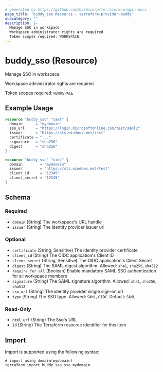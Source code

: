 ```yaml
---
# generated by https://github.com/hashicorp/terraform-plugin-docs
page_title: "buddy_sso Resource - terraform-provider-buddy"
subcategory: ""
description: |-
  Manage SSO in workspace
  Workspace administrator rights are required
  Token scopes required: WORKSPACE
---
```


# buddy_sso (Resource)

Manage SSO in workspace

Workspace administrator rights are required

Token scopes required: `WORKSPACE`

## Example Usage

```terraform
resource "buddy_sso" "saml" {
  domain      = "mydomain"
  sso_url     = "https://login.microsoftonline.com/test/saml2"
  issuer      = "https://sts.windows.net/test"
  certificate = "..."
  signature   = "sha256"
  digest      = "sha256"
}

resource "buddy_sso" "oidc" {
  domain        = "mydomain"
  issuer        = "https://sts.windows.net/test"
  client_id     = "12345"
  client_secret = "12345"
}
```

<!-- schema generated by tfplugindocs -->
## Schema

### Required

- `domain` (String) The workspace's URL handle
- `issuer` (String) The identity provider issuer url

### Optional

- `certificate` (String, Sensitive) The identity provider certificate
- `client_id` (String) The OIDC application's Client ID
- `client_secret` (String, Sensitive) The OIDC application's Client Secret
- `digest` (String) The SAML digest algorithm. Allowed: `sha1`, `sha256`, `sha512`
- `require_for_all` (Boolean) Enable mandatory SAML SSO authentication for all workspace members
- `signature` (String) The SAML signature algorithm. Allowed: `sha1`, `sha256`, `sha512`
- `sso_url` (String) The identity provider single sign-on url
- `type` (String) The SSO type. Allowed: `SAML`, `OIDC`. Default: `SAML`

### Read-Only

- `html_url` (String) The Sso's URL
- `id` (String) The Terraform resource identifier for this item

## Import

Import is supported using the following syntax:

```shell
# import using domain(mydomain)
terraform import buddy_sso.sso mydomain
```
